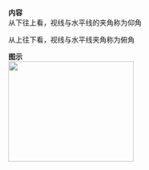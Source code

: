 **内容**  
从下往上看，视线与水平线的夹角称为仰角  
  
从上往下看，视线与水平线夹角称为俯角  
  
**图示**  
<img src="E:\Math\work_space\math\005-入门课程-解析几何\098 resources\仰角-俯角.png" width=250px height=200px>  
